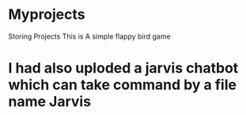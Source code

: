 # Myprojects
Storing Projects
This is A simple flappy bird game
# I had also uploded a jarvis chatbot which can take command by a file name Jarvis
